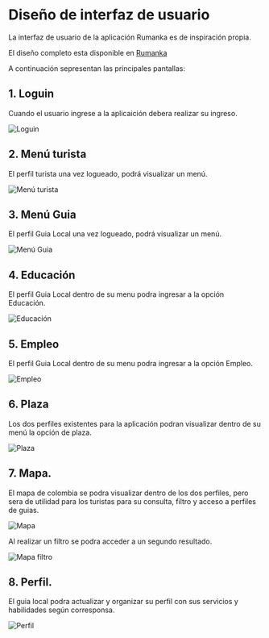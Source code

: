 # Diseño de interfaz de usuario

La interfaz de usuario de la aplicación Rumanka es de inspiración propia.

El diseño completo esta disponible
en [Rumanka](https://www.canva.com/design/DAFg16nm6Ds/XEtBusvQEWHlZSRAW2Kn_g/edit?utm_content=DAFg16nm6Ds&utm_campaign=designshare&utm_medium=link2&utm_source=sharebutton)


A continuación sepresentan las principales pantallas:

## 1. Loguin

   Cuando el usuario ingrese a la aplicaición debera realizar su ingreso. 

   ![Loguin](Img/login.png)

## 2. Menú turista

   El perfil turista una vez logueado, podrá visualizar un menú. 

   ![Menú turista](Img/Menu_turista.png)

## 3. Menú Guia

   El perfil Guia Local una vez logueado, podrá visualizar un menú. 

   ![Menú Guia](Img/Menu_guia.png)

## 4. Educación

   El perfil Guia Local dentro de su menu podra ingresar a la opción Educación. 

   ![Educación](Img/Educacion.png)
   
## 5. Empleo

   El perfil Guia Local dentro de su menu podra ingresar a la opción Empleo. 

   ![Empleo](Img/Empleo.png)
   
## 6. Plaza

   Los dos perfiles existentes para la aplicación podran visualizar dentro de su menú la opción de plaza.  

   ![Plaza](Img/Plaza.png)

## 7. Mapa. 

   El mapa de colombia se podra visualizar dentro de los dos perfiles, pero sera de utilidad para los turistas para su consulta, filtro y acceso a perfiles de guias. 

   ![Mapa](Img/Mapa_general.png)

Al realizar un filtro se podra acceder a un segundo resultado. 

   ![Mapa filtro](Img/Mapa_filtro.png)

## 8. Perfil.

   El guia local podra actualizar y organizar su perfil con sus servicios y habilidades según corresponsa. 

   ![Perfil](Img/Perfil_guia.png)




